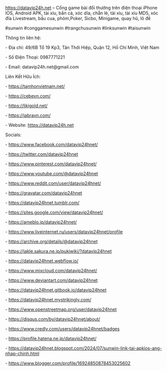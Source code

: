 <p><a href="https://datavip24h.net">https://datavip24h.net</a> – Cổng game bài đổi thưởng trên điện thoại iPhone IOS, Android APK, tài xỉu, bắn cá, xóc dĩa, chẵn lẻ, tài xỉu, tài xỉu MD5, xóc đĩa Livestream, bầu cua, phỏm,Poker, Sicbo, Minigame, quay hũ, lô đề<p>
<p>#sunwin #conggamesunwin #trangchusunwin #linksunwin #taisunwin<p>
<p>Thông tin liên hệ:<p>
<p>- Địa chỉ: 49/6B Tổ 19 Kp3, Tân Thới Hiệp, Quận 12, Hồ Chí Minh, Việt Nam<p>
<p>- Số Điện Thoại: 0987771221<p>
<p>- Email: datavip24h.net@gmail.com<p>
Liên Kết Hữu Ích:
<p>- <a href="https://tamhonvietnam.net/">https://tamhonvietnam.net/</a><p>
<p>- <a href="https://cebevn.com/">https://cebevn.com/</a><p>
<p>- <a href="https://likigold.net/">https://likigold.net/</a><p>
<p>- <a href="https://jabravn.com/">https://jabravn.com/</a><p>
<p>- Website: <a href="https://datavip24h.net">https://datavip24h.net</a><p>
<p>Socials:<p>
<p>- <a href="https://www.facebook.com/datavip24hnet/">https://www.facebook.com/datavip24hnet/</a><p>
<p>- <a href="https://twitter.com/datavip24hnet">https://twitter.com/datavip24hnet</a><p>
<p>- <a href="https://www.pinterest.com/datavip24hnet/">https://www.pinterest.com/datavip24hnet/</a><p>
<p>- <a href="https://www.youtube.com/@datavip24hnet">https://www.youtube.com/@datavip24hnet</a><p>
<p>- <a href="https://www.reddit.com/user/datavip24hnet/">https://www.reddit.com/user/datavip24hnet/</a><p>
<p>- <a href="https://gravatar.com/datavip24hnet">https://gravatar.com/datavip24hnet</a><p>
<p>- <a href="https://datavip24hnet.tumblr.com/">https://datavip24hnet.tumblr.com/</a><p>
<p>- <a href="https://sites.google.com/view/datavip24hnet/">https://sites.google.com/view/datavip24hnet/</a><p>
<p>- <a href="https://ameblo.jp/datavip24hnet/">https://ameblo.jp/datavip24hnet/</a><p>
<p>- <a href="https://www.liveinternet.ru/users/datavip24hnet/profile">https://www.liveinternet.ru/users/datavip24hnet/profile</a><p>
<p>- <a href="https://archive.org/details/@datavip24hnet">https://archive.org/details/@datavip24hnet</a><p>
<p>- <a href="https://jakle.sakura.ne.jp/pukiwiki/?datavip24hnet">https://jakle.sakura.ne.jp/pukiwiki/?datavip24hnet</a><p>
<p>- <a href="https://datavip24hnet.webflow.io/">https://datavip24hnet.webflow.io/</a><p>
<p>- <a href="https://www.mixcloud.com/datavip24hnet/">https://www.mixcloud.com/datavip24hnet/</a><p>
<p>- <a href="https://www.deviantart.com/datavip24hnet">https://www.deviantart.com/datavip24hnet</a><p>
<p>- <a href="https://datavip24hnet.gitbook.io/datavip24hnet">https://datavip24hnet.gitbook.io/datavip24hnet</a><p>
<p>- <a href="https://datavip24hnet.mystrikingly.com/">https://datavip24hnet.mystrikingly.com/</a><p>
<p>- <a href="https://www.openstreetmap.org/user/datavip24hnet">https://www.openstreetmap.org/user/datavip24hnet</a><p>
<p>- <a href="https://disqus.com/by/datavip24hnet/about/">https://disqus.com/by/datavip24hnet/about/</a><p>
<p>- <a href="https://www.credly.com/users/datavip24hnet/badges">https://www.credly.com/users/datavip24hnet/badges</a><p>
<p>- <a href="https://profile.hatena.ne.jp/datavip24hnet/">https://profile.hatena.ne.jp/datavip24hnet/</a><p>
<p>- <a href="https://datavip24hnet.blogspot.com/2024/07/sunwin-link-tai-apkios-ang-nhap-chinh.html">https://datavip24hnet.blogspot.com/2024/07/sunwin-link-tai-apkios-ang-nhap-chinh.html</a><p>
<p>- <a href="https://www.blogger.com/profile/16924850878453025602">https://www.blogger.com/profile/16924850878453025602</a><p>